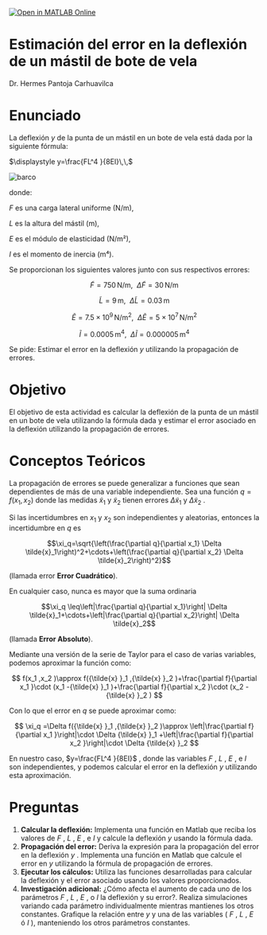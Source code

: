 [![Open in MATLAB Online](https://www.mathworks.com/images/responsive/global/open-in-matlab-online.svg)](https://matlab.mathworks.com/open/github/v1?repo=hpantoja22/PropagacionErrores)
# Estimación del error en la deflexión de un mástil de bote de vela

Dr. Hermes Pantoja Carhuavilca

# Enunciado

La deflexión $y$ de la punta de un mástil en un bote de vela está dada  por la siguiente fórmula:



 $\displaystyle y=\frac{FL^4 }{8EI}\,\,$  
 
![barco](https://github.com/user-attachments/assets/917c413a-9c1c-433e-a29f-cc721ea8e5c7)
  
donde: 


 $F$ es una carga lateral uniforme (N/m), 


 $L$ es la altura del mástil (m),


 $E$ es el módulo de elasticidad (N/m²),


 $I$ es el momento de inercia (m⁴).


Se proporcionan los siguientes valores junto con sus respectivos errores:

 $$ \tilde{F} =750\,\textrm{N/m},~~\Delta \tilde{F} =30\,\textrm{N/m} $$ 

 $$ \tilde{L} =9\,\textrm{m},~~\Delta \tilde{L} =0.03\,\textrm{m} $$ 

 $$ \tilde{E} =7.5\times 10^9 \,{\textrm{N/m}}^2 ,~~\Delta \tilde{E} =5\times 10^7 \,{\textrm{N/m}}^2 $$ 

 $$ \tilde{I} =0.0005\,{\textrm{m}}^4 ,~~\Delta \tilde{I} =0.000005\,{\textrm{m}}^4 $$ 

Se pide: Estimar el error en la deflexión $y$ utilizando la propagación de errores.

# Objetivo

El objetivo de esta actividad es calcular la deflexión de la punta de un  mástil en un bote de vela utilizando la fórmula dada y estimar el error  asociado en la deflexión utilizando la propagación de errores.

# Conceptos Teóricos

La propagación de errores se puede generalizar a funciones que sean  dependientes de más de una variable independiente. Sea una función  $q=f(x_1 ,x_2 )$  donde las medidas ${\tilde{x} }_1$ y ${\tilde{x} }_2$ tienen  errores $\Delta {\tilde{x} }_1$ y $\Delta {\tilde{x} }_2$ .

Si las incertidumbres en $x_1$ y $x_2$ son independientes y aleatorias, entonces la incertidumbre en $q$ es

$$\xi_q=\sqrt{\left(\frac{\partial q}{\partial x_1} \Delta \tilde{x}_1\right)^2+\cdots+\left(\frac{\partial q}{\partial x_2} \Delta \tilde{x}_2\right)^2}$$

(llamada error **Error Cuadrático**).

En cualquier caso, nunca es mayor que la suma ordinaria

$$\xi_q \leq\left|\frac{\partial q}{\partial x_1}\right| \Delta \tilde{x}_1+\cdots+\left|\frac{\partial q}{\partial x_2}\right| \Delta \tilde{x}_2$$

(llamada  **Error Absoluto**).

Mediante una versión de la serie de Taylor para el caso de varias variables,  podemos aproximar la función como: 

 $$ f(x_1 ,x_2 )\approx f({\tilde{x} }_1 ,{\tilde{x} }_2 )+\frac{\partial f}{\partial x_1 }\cdot (x_1 -{\tilde{x} }_1 )+\frac{\partial f}{\partial x_2 }\cdot (x_2 -{\tilde{x} }_2 ) $$ 

Con lo que el error en $q$ se puede aproximar como: 

 $$ \xi_q =\Delta f({\tilde{x} }_1 ,{\tilde{x} }_2 )\approx \left|\frac{\partial f}{\partial x_1 }\right|\cdot \Delta {\tilde{x} }_1 +\left|\frac{\partial f}{\partial x_2 }\right|\cdot \Delta {\tilde{x} }_2 $$ 

En nuestro caso, $y=\frac{FL^4 }{8EI}$ , donde las variables $F$ , $L$ , $E$ , e $I$ son independientes, y podemos calcular el error en la deflexión $y$ utilizando esta aproximación. 

# Preguntas 

1.   **Calcular la deflexión:** Implementa una función en Matlab que reciba los valores de $F$ , $L$ , $E$ , e $I$ y calcule la deflexión $y$ usando la fórmula dada.
2. **Propagación del error:** Deriva la expresión para la propagación del error en la deflexión $y$ . Implementa una función en Matlab que calcule el error en $y$ utilizando  la fórmula de propagación de errores.
3. **Ejecutar los cálculos:** Utiliza las funciones desarrolladas para calcular la deflexión y el error  asociado usando los valores proporcionados.
4. **Investigación adicional:**  ¿Cómo afecta el aumento de cada uno de los parámetros $F$ , $L$ , $E$ , o $I$  la deflexión y su error?. Realiza simulaciones variando cada parámetro  individualmente mientras mantienes los otros constantes. Grafique la relación entre $y$ y una de las variables ( $F$ , $L$ , $E$ ó $I$ ),  manteniendo los otros parámetros constantes.
